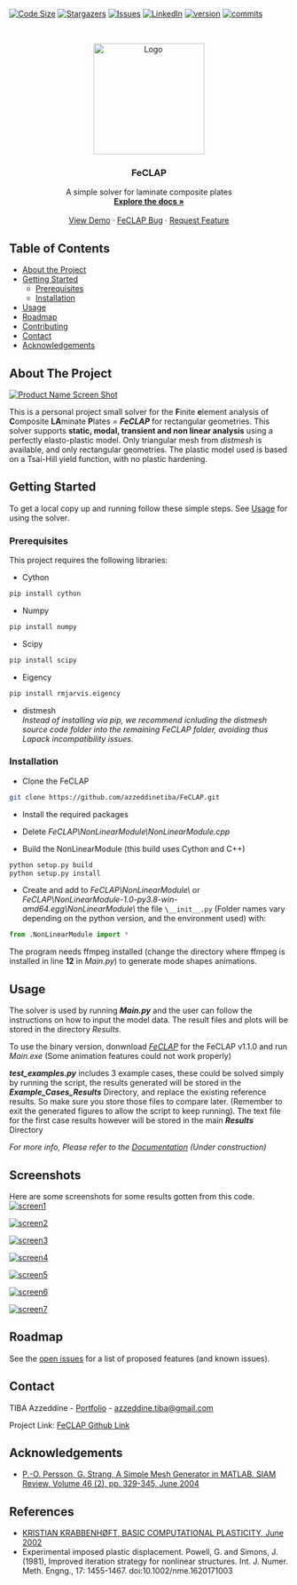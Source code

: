 ﻿



<!-- PROJECT SHIELDS -->
<!--

-->
[![Code Size][codesize-shield]][codesize-url]
[![Stargazers][stars-shield]][stars-url]
[![Issues][issues-shield]][issues-url]
[![LinkedIn][linkedin-shield]][linkedin-url]
[![version][version-shield]][release-url]
[![commits][commits-shield]][commits-url]

<!-- PROJECT LOGO -->
<br />
<p align="center">
  <a href="https://github.com/azzeddinetiba/FeCLAP">
    <img src="logo/logo_logo.png" alt="Logo" width="200" height="200">
  </a>

  <h3 align="center">FeCLAP</h3>

  <p align="center">
    A simple solver for laminate composite plates
    <br />
    <a href="https://github.com/azzeddinetiba/FeCLAP"><strong>Explore the docs »</strong></a>
    <br />
    <br />
    <a href="https://github.com/azzeddinetiba/FeCLAP">View Demo</a>
    ·
    <a href="https://github.com/azzeddinetiba/FeCLAP/issues">FeCLAP Bug</a>
    ·
    <a href="https://github.com/azzeddinetiba/FeCLAP/issues">Request Feature</a>
  </p>
</p>



<!-- TABLE OF CONTENTS -->
## Table of Contents

* [About the Project](#about-the-project)
* [Getting Started](#getting-started)
  * [Prerequisites](#prerequisites)
  * [Installation](#installation)
* [Usage](#usage)
* [Roadmap](#roadmap)
* [Contributing](#contributing)
* [Contact](#contact)
* [Acknowledgements](#acknowledgements)



<!-- ABOUT THE PROJECT -->
## About The Project

[![Product Name Screen Shot][product-screenshot]]()

This is a personal project small solver for the **F**inite **e**lement analysis of **C**omposite **LA**minate **P**lates = **_FeCLAP_** for rectangular geometries.
This solver supports **static, modal, transient and non linear analysis** using a perfectly elasto-plastic model.
Only triangular mesh from _distmesh_ is available, and only rectangular geometries.
The plastic model used is based on a Tsai-Hill yield function, with no plastic hardening.

<!-- GETTING STARTED -->
## Getting Started

To get a local copy up and running follow these simple steps.
See [Usage](#usage) for using the solver.

### Prerequisites

This project requires the following libraries:
* Cython
```sh
pip install cython
```

* Numpy
```sh
pip install numpy
```

* Scipy
```sh
pip install scipy
```

* Eigency
```sh
pip install rmjarvis.eigency
```

* distmesh \
_Instead of installing via pip, we recommend icnluding the distmesh source code folder into the remaining FeCLAP folder, avoiding thus Lapack incompatibility issues._

### Installation
 
* Clone the FeCLAP
```sh
git clone https://github.com/azzeddinetiba/FeCLAP.git
```

* Install the required packages

* Delete _FeCLAP\NonLinearModule\NonLinearModule.cpp_

* Build the NonLinearModule (this build uses Cython and C++)
```sh
python setup.py build
python setup.py install
```
* Create and add to *FeCLAP\NonLinearModule\\* or *FeCLAP\NonLinearModule-1.0-py3.8-win-amd64.egg\NonLinearModule\\*
the file ```\__init__.py``` (Folder names vary depending on the python version, and the environment used) with:
```python
from .NonLinearModule import * 
```
The program needs ffmpeg installed (change the directory where ffmpeg is installed in line **12** in *Main.py*) to generate mode shapes animations.
<!-- USAGE EXAMPLES -->
## Usage

The solver is used by running **_Main.py_** and the user can follow the instructions on how to input the model data.
The result files and plots will be stored in the directory _Results_.

To use the binary version, donwnload [*_FeCLAP_*](https://github.com/azzeddinetiba/FeCLAP/releases/tag/1.1.0) for the FeCLAP v1.1.0 and run _Main.exe_ (Some animation features could not work properly)

**_test_examples.py_** includes 3 example cases, these could be solved simply by running the script, the results generated will be stored in the **_Example_Cases_Results_** Directory, and replace the existing reference results. So make sure you store those files to compare later.
(Remember to exit the generated figures to allow the script to keep running). The text file for the first case results however will be stored in the main **_Results_** Directory 

_For more info, Please refer to the [Documentation]( ) (Under construction)_

<!-- Screenshots -->
## Screenshots
Here are some screenshots for some results gotten from this code.
[![screen1][Screen1]]()

[![screen2][Screen2]]()

[![screen3][Screen3]]()

[![screen4][Screen4]]()

[![screen5][Screen5]]()

[![screen6][Screen6]]()

[![screen7][Screen7]]()




<!-- ROADMAP -->
## Roadmap

See the [open issues](https://github.com/azzeddinetiba/FeCLAP/issues) for a list of proposed features (and known issues).



<!-- CONTACT -->
## Contact

TIBA Azzeddine - [Portfolio](https://portfolium.com/AzzeddineTiba/portfolio) - azzeddine.tiba@gmail.com

Project Link: [FeCLAP Github Link](https://github.com/azzeddinetiba/FeCLAP)



<!-- ACKNOWLEDGEMENTS -->
## Acknowledgements

* [P.-O. Persson, G. Strang, A Simple Mesh Generator in MATLAB. SIAM Review, Volume 46 (2), pp. 329-345, June 2004](https://github.com/bfroehle/pydistmesh)

<!-- REFERENCES -->
## References

* [KRISTIAN KRABBENHØFT, BASIC COMPUTATIONAL PLASTICITY, June 2002](http://homes.civil.aau.dk/lda/continuum/)
* Experimental imposed plastic displacement. Powell, G. and Simons, J. (1981), Improved iteration strategy for nonlinear structures. Int. J. Numer. Meth. Engng., 17: 1455-1467. doi:10.1002/nme.1620171003




<!-- MARKDOWN LINKS & IMAGES -->
<!-- https://www.markdownguide.org/basic-syntax/#reference-style-links -->
[codesize-shield]:  https://img.shields.io/github/languages/code-size/azzeddinetiba/FeCLAP
[codesize-url]: https://github.com/azzeddinetiba/FeCLAP/tree/master/src_code
[stars-shield]: https://img.shields.io/github/stars/azzeddinetiba/FeCLAP.svg?style=flat-square&color=yellow
[stars-url]: https://github.com/azzeddinetiba/FeCLAP/stargazers
[issues-shield]: https://img.shields.io/github/issues/azzeddinetiba/FeCLAP.svg?style=flat-square
[issues-url]: https://github.com/azzeddinetiba/FeCLAP/issues
[license-shield]: https://img.shields.io/github/license/othneildrew/Best-README-Template.svg?style=flat-square
[linkedin-shield]: https://img.shields.io/badge/-LinkedIn-black.svg?style=flat-square&logo=linkedin&colorB=555
[commits-shield]: https://img.shields.io/github/commits-since/azzeddinetiba/FeCLAP/v0.2?color=lightgreen&style=plastic
[commits-url]: https://github.com/azzeddinetiba/FeCLAP/commits
[linkedin-url]: https://www.linkedin.com/in/azzeddine-tiba/
[release-url]: https://github.com/azzeddinetiba/FeCLAP/releases/
[product-screenshot]: logo/hoffman.png
[version-shield]: https://img.shields.io/github/v/release/azzeddinetiba/FeCLAP?color=orange
[Screen1]: logo/Hoffmancriterion.png
[Screen2]: logo/Modal_Screenschot.PNG
[Screen3]: logo/Straineyy(Oy).png
[Screen4]: logo/StressThick.png
[Screen5]: logo/TransientAnal.png
[Screen6]: logo/TransDisp.png
[Screen7]: logo/NLN.png
